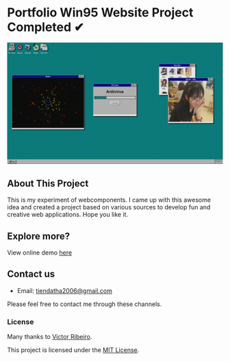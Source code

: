 # Portfolio Win95 Website Project Completed ✔

![win95](win95.png)

## About This Project
This is my experiment of webcomponents. I came up with this awesome idea and created a project based on various sources to develop fun and creative web applications. Hope you like it.

## Explore more?
View online demo [here](https://datit-026.github.io/Win95WebProject/)

## Contact us
- Email: tiendatha2006@gmail.com

Please feel free to contact me through these channels.

### License
Many thanks to [Victor Ribeiro](https://github.com/victorqribeiro/fos).

This project is licensed under the [MIT License](LICENSE).
